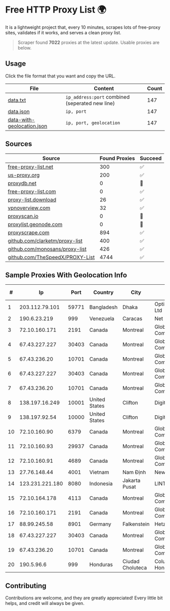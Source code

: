 
# Free HTTP Proxy List 🌍

It is a lightweight project that, every 10 minutes, scrapes lots of free-proxy sites, validates if it works, and serves a clean proxy list.


> Scraper found **7022** proxies at the latest update. Usable proxies are below.

## Usage

Click the file format that you want and copy the URL.


|File|Content|Count|
|----|-------|-----|
|[data.txt](https://raw.githubusercontent.com/themiralay/Proxy-List-World/master/data.txt)|`ip_address:port` combined (seperated new line)|147|
|[data.json](https://raw.githubusercontent.com/themiralay/Proxy-List-World/master/data.json)|`ip, port`|147|
|[data-with-geolocation.json](https://raw.githubusercontent.com/themiralay/Proxy-List-World/master/data-with-geolocation.json)|`ip, port, geolocation`|147|

## Sources

|Source|Found Proxies|Succeed|
|------|-------------|-------|
|[free-proxy-list.net](https://free-proxy-list.net)|300|✅|
|[us-proxy.org](https://www.us-proxy.org)|200|✅|
|[proxydb.net](http://proxydb.net)|0|🚫|
|[free-proxy-list.com](https://free-proxy-list.com/?page=&port=&type%5B%5D=http&type%5B%5D=https&up_time=0&search=Search)|0|✅|
|[proxy-list.download](https://www.proxy-list.download/HTTP)|26|✅|
|[vpnoverview.com](https://vpnoverview.com/privacy/anonymous-browsing/free-proxy-servers)|32|✅|
|[proxyscan.io](https://www.proxyscan.io)|0|🚫|
|[proxylist.geonode.com](https://proxylist.geonode.com/api/proxy-list?limit=300&page=1&sort_by=lastChecked&sort_type=desc&protocols=http,https)|0|🚫|
|[proxyscrape.com](https://api.proxyscrape.com/v2/?request=displayproxies&protocol=http&timeout=10000&country=all&ssl=all&anonymity=all)|894|✅|
|[github.com/clarketm/proxy-list](https://raw.githubusercontent.com/clarketm/proxy-list/master/proxy-list-raw.txt)|400|✅|
|[github.com/monosans/proxy-list](https://raw.githubusercontent.com/monosans/proxy-list/main/proxies/http.txt)|426|✅|
|[github.com/TheSpeedX/PROXY-List](https://raw.githubusercontent.com/TheSpeedX/PROXY-List/master/http.txt)|4744|✅|


## Sample Proxies With Geolocation Info

|#|Ip|Port|Country|City|Internet Service Provider|
|-|--|----|-------|----|-------------------------|
|1|203.112.79.101|59771|Bangladesh|Dhaka|OptiMax Communication Ltd|
|2|190.6.23.219|999|Venezuela|Caracas|Net Uno|
|3|72.10.160.171|2191|Canada|Montreal|GloboTech Communications|
|4|67.43.227.227|30403|Canada|Montreal|GloboTech Communications|
|5|67.43.236.20|10701|Canada|Montreal|GloboTech Communications|
|6|67.43.227.227|30403|Canada|Montreal|GloboTech Communications|
|7|67.43.236.20|10701|Canada|Montreal|GloboTech Communications|
|8|138.197.16.249|10001|United States|Clifton|DigitalOcean, LLC|
|9|138.197.92.54|10000|United States|Clifton|DigitalOcean, LLC|
|10|72.10.160.90|6379|Canada|Montreal|GloboTech Communications|
|11|72.10.160.93|29937|Canada|Montreal|GloboTech Communications|
|12|72.10.160.91|4689|Canada|Montreal|GloboTech Communications|
|13|27.76.148.44|4001|Vietnam|Nam Định|Newass2011xDSLHCMC|
|14|123.231.221.180|8080|Indonesia|Jakarta Pusat|LINTASARTA|
|15|72.10.164.178|4113|Canada|Montreal|GloboTech Communications|
|16|72.10.160.171|2191|Canada|Montreal|GloboTech Communications|
|17|88.99.245.58|8901|Germany|Falkenstein|Hetzner Online GmbH|
|18|67.43.227.227|30403|Canada|Montreal|GloboTech Communications|
|19|67.43.236.20|10701|Canada|Montreal|GloboTech Communications|
|20|190.5.96.6|999|Honduras|Ciudad Choluteca|Columbus Networks de Honduras S. de R.L.|



## Contributing

Contributions are welcome, and they are greatly appreciated! Every
little bit helps, and credit will always be given.

